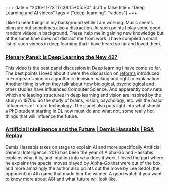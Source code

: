 +++
date = "2016-11-23T17:38:15+05:30"
draft = false
title = "Deep Learning and AI videos"
tags = ["deep-learning", "videos"]
+++

I like to hear things in my background while I am working. Music seems pleasure but sometimes also a distraction. At such points I play some good random videos in background. These help me in gaining new knowledge but at the same time does not distract me from work. I have compiled a small list of such videos in deep learning that I have heard so far and loved them.

### [Plenary Panel: Is Deep Learning the New 42?](https://www.youtube.com/watch?v=furfdqtdAvc)

This video is the best panel discussion in Deep learning I have come so far. The best points I loved about it were the discussion on [reforms](https://arxiv.org/abs/1606.08813) introduced in European Union on algorithmic decision making and right to explanation. Another thing is when they talk about how biological, psychological and other studies have influenced Computer Science. And apparently conv nets which are leading structures in deep learning and vision are inspired by the study in 1970s. So the study of brains, vision, psychology, etc. will the major influencers of future technology. The panel also puts light into what should a PhD student starting in DL now must do and what not, some really hot things that will influence the future.

### [Artificial Intelligence and the Future | Demis Hassabis | RSA Replay](https://www.youtube.com/watch?v=i3lEG6aRGm8)

Demis Hassabis takes on stage to explain AI and more specifically Artificial General Intelligence. 2016 has been the year of Alpha-Go and Hassabis explains what it is, and intuition into why does it work. I loved the part where he explains the special moves played by Alpha-Go that were out of the box, and more amazingly the author also points out the move by Lee Sedol (the opponent) in 4th game that made him the winner. A good watch if you want to know more about AGI and what future will look like.
